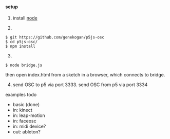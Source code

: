 

#### setup

1) install [node](https://nodejs.org/)

2)

	$ git https://github.com/genekogan/p5js-osc
	$ cd p5js-osc/
	$ npm install
	
3) 

    $ node bridge.js
	
then open index.html from a sketch in a browser, which connects to bridge.

4) send OSC to p5 via port 3333. send OSC from p5 via port 3334

	

	
examples todo

 - basic (done)
 - in: kinect
 - in: leap-motion
 - in: faceosc
 - in: midi device?
 - out: ableton?